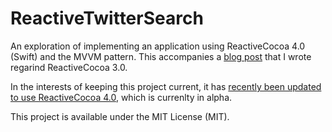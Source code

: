 # ReactiveTwitterSearch

An exploration of implementing an application using ReactiveCocoa 4.0 (Swift) and the MVVM pattern. This accompanies a [blog post](http://blog.scottlogic.com/2015/05/15/mvvm-reactive-cocoa-3.html) that I wrote regarind ReactiveCocoa 3.0.

In the interests of keeping this project current, it has [recently been updated to use ReactiveCocoa 4.0](https://github.com/ColinEberhardt/ReactiveTwitterSearch/pull/9), which is currenlty in alpha. 

This project is available under the MIT License (MIT).
